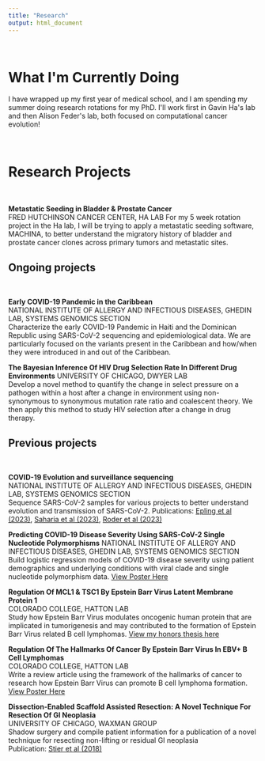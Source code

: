```yaml
---
title: "Research"
output: html_document
---
```


<br>

# What I'm Currently Doing
I have wrapped up my first year of medical school, and I am spending my summer doing research rotations for my PhD. I'll work first in Gavin Ha's lab and then Alison Feder's lab, both focused on computational cancer evolution!

<br>

# Research Projects

<br>

**Metastatic Seeding in Bladder & Prostate Cancer**  
FRED HUTCHINSON CANCER CENTER, HA LAB
For my 5 week rotation project in the Ha lab, I will be trying to apply a metastatic seeding software, MACHINA, to better understand the migratory history of bladder and prostate cancer clones across primary tumors and metastatic sites. 

## Ongoing projects

<br>

**Early COVID-19 Pandemic in the Caribbean**  
NATIONAL INSTITUTE OF ALLERGY AND INFECTIOUS DISEASES, GHEDIN LAB, SYSTEMS GENOMICS SECTION  
Characterize the early COVID-19 Pandemic in Haiti and the Dominican Republic using SARS-CoV-2 sequencing and epidemiological data. We are particularly focused on the variants present in the Caribbean and how/when they were introduced in and out of the Caribbean.

**The Bayesian Inference Of HIV Drug Selection Rate In Different Drug Environments**
UNIVERSITY OF CHICAGO, DWYER LAB  
Develop a novel method to quantify the change in select pressure on a pathogen within a host after a change in environment using non-synonymous to synonymous mutation rate ratio and coalescent theory. We then apply this method to study HIV selection after a change in drug therapy.
<br>

## Previous projects

<br>

**COVID-19 Evolution and surveillance sequencing**  
NATIONAL INSTITUTE OF ALLERGY AND INFECTIOUS DISEASES, GHEDIN LAB, SYSTEMS GENOMICS SECTION  
Sequence SARS-CoV-2 samples for various projects to better understand evolution and transmission of SARS-CoV-2. 
Publications: [Epling et al (2023)](https://pubmed.ncbi.nlm.nih.gov/36200701/), [Saharia et al (2023)](https://pubmed.ncbi.nlm.nih.gov/36695611/), [Roder et al (2023)](https://www.ncbi.nlm.nih.gov/pmc/articles/PMC10470513/)


**Predicting COVID-19 Disease Severity Using SARS-CoV-2 Single Nucleotide Polymorphisms**
NATIONAL INSTITUTE OF ALLERGY AND INFECTIOUS DISEASES, GHEDIN LAB, SYSTEMS GENOMICS SECTION  
Build logistic regression models of COVID-19 disease severity using patient demographics and underlying conditions with viral clade and single nucleotide polymorphism data.
[View Poster Here](https://github.com/alliekreitman/alliekreitman.github.io/blob/master/assets/2022_Poster_PostbacPosterDay.jpg)

**Regulation Of MCL1 & TSC1 By Epstein Barr Virus Latent Membrane Protein 1**  
COLORADO COLLEGE, HATTON LAB  
Study how Epstein Barr Virus modulates oncogenic human protein that are implicated in tumorigenesis and may contributed to the formation of Epstein Barr Virus related B cell lymphomas. [View my honors thesis here](https://digitalcc.coloradocollege.edu/record/4530?ln=en&p=allie+kreitman&v=pdf) 

**Regulation Of The Hallmarks Of Cancer By Epstein Barr Virus In EBV+ B Cell Lymphomas**   
COLORADO COLLEGE, HATTON LAB  
Write a review article using the framework of the hallmarks of cancer to research how Epstein Barr Virus can promote B cell lymphoma formation.
[View Poster Here](https://github.com/alliekreitman/alliekreitman.github.io/blob/master/assets/AllieKreitman%2BMahalaMoran_Poster_4_SUBMITTED-page-001.jpg)

**Dissection-Enabled Scaffold Assisted Resection: A Novel Technique For Resection Of GI Neoplasia**  
UNIVERSITY OF CHICAGO, WAXMAN GROUP  
Shadow surgery and compile patient information for a publication of a novel technique for resecting non-lifting or residual GI neoplasia  
Publication: [Stier et al (2018)](https://pubmed.ncbi.nlm.nih.gov/29158178/)

